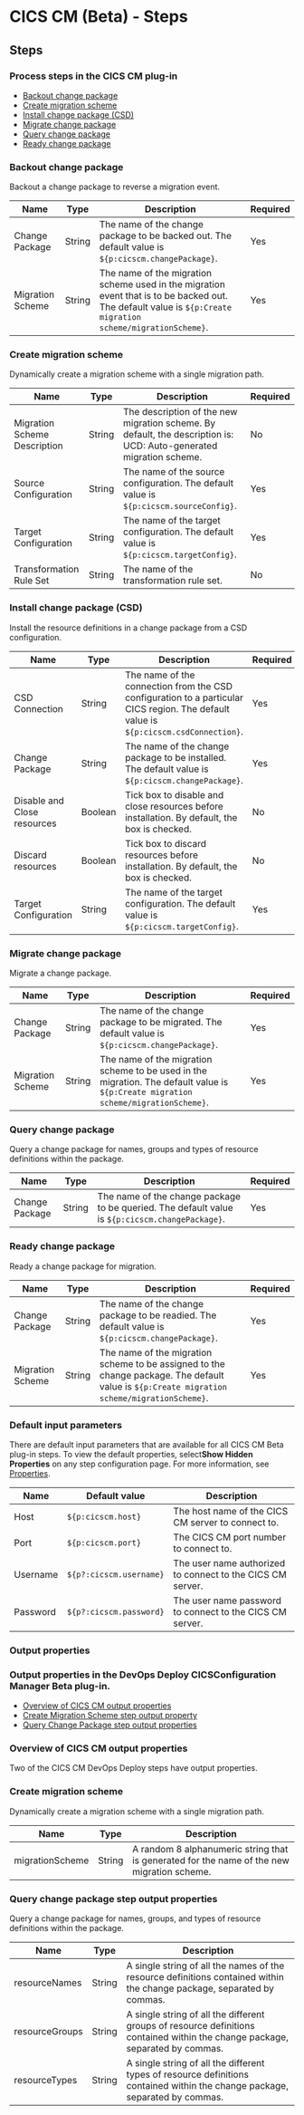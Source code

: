 
# CICS CM (Beta) - Steps

## Steps

### Process steps in the CICS CM plug-in

* [Backout change package](#backout_change_package)
* [Create migration scheme](#create_migration_scheme)
* [Install change package (CSD)](#install_change_package_(csd))
* [Migrate change package](#migrate_change_package)
* [Query change package](#query_change_package)
* [Ready change package](#ready_change_package)

### Backout change package

Backout a change package to reverse a migration event.

| Name | Type | Description                                                                                                          | Required |
| ---- | ---- | -------------------------------------------------------------------------------------------------------------------- | -------- |
| Change Package | String | The name of the change package to be backed out. The default value is ``${p:cicscm.changePackage}``. | Yes |
| Migration Scheme | String | The name of the migration scheme used in the migration event that is to be backed out. The default value is ``${p:Create migration scheme/migrationScheme}``. | Yes |

### Create migration scheme

Dynamically create a migration scheme with a single migration path.

| Name | Type | Description                                                                                                          | Required |
| ---- | ---- | -------------------------------------------------------------------------------------------------------------------- | -------- |
| Migration Scheme Description | String | The description of the new migration scheme. By default, the description is: UCD: Auto-generated migration scheme. | No |
| Source Configuration | String | The name of the source configuration. The default value is ``${p:cicscm.sourceConfig}``. | Yes |
| Target Configuration | String | The name of the target configuration. The default value is ``${p:cicscm.targetConfig}``. | Yes |
| Transformation Rule Set | String | The name of the transformation rule set. | No |

### Install change package (CSD)

Install the resource definitions in a change package from a CSD configuration.

| Name | Type | Description                                                                                                          | Required |
| ---- | ---- | -------------------------------------------------------------------------------------------------------------------- | -------- |
| CSD Connection | String | The name of the connection from the CSD configuration to a particular CICS region. The default value is ``${p:cicscm.csdConnection}``. | Yes |
| Change Package | String | The name of the change package to be installed. The default value is ``${p:cicscm.changePackage}``. | Yes |
| Disable and Close resources | Boolean | Tick box to disable and close resources before installation. By default, the box is checked. | No |
| Discard resources | Boolean | Tick box to discard resources before installation. By default, the box is checked. | No |
| Target Configuration | String | The name of the target configuration. The default value is ``${p:cicscm.targetConfig}``. | Yes |

### Migrate change package

Migrate a change package.


| Name | Type | Description                                                                                                          | Required |
| ---- | ---- | -------------------------------------------------------------------------------------------------------------------- | -------- |
| Change Package | String | The name of the change package to be migrated. The default value is ``${p:cicscm.changePackage}``. | Yes |
| Migration Scheme | String | The name of the migration scheme to be used in the migration. The default value is ``${p:Create migration scheme/migrationScheme}``. | Yes |

### Query change package

Query a change package for names, groups and types of resource definitions within the package.



| Name | Type | Description                                                                                                          | Required |
| ---- | ---- | -------------------------------------------------------------------------------------------------------------------- | -------- |
| Change Package | String | The name of the change package to be queried. The default value is ``${p:cicscm.changePackage}``. | Yes |

### Ready change package

Ready a change package for migration.


| Name | Type | Description                                                                                                          | Required |
| ---- | ---- | -------------------------------------------------------------------------------------------------------------------- | -------- |
| Change Package | String | The name of the change package to be readied. The default value is ``${p:cicscm.changePackage}``. | Yes |
| Migration Scheme | String | The name of the migration scheme to be assigned to the change package. The default value is ``${p:Create migration scheme/migrationScheme}``. | Yes |



### Default input parameters




There are default input parameters that are available for all CICS CM Beta plug-in steps. To view the default properties, select**Show Hidden Properties** on any step configuration page. For more information, see [Properties](https://www.ibm.com/docs/en/urbancode-deploy/7.2.3?topic=deployment-properties).



| Name | Default value | Description |
| --- | --- | --- |
| Host | ``${p:cicscm.host}`` | The host name of the CICS CM server to connect to. |
| Port | ``${p:cicscm.port}`` | The CICS CM port number to connect to. |
| Username | ``${p?:cicscm.username}`` | The user name authorized to connect to the CICS CM server. |
| Password | ``${p?:cicscm.password}`` | The user name password to connect to the CICS CM server. |


### Output properties




### Output properties in the DevOps Deploy CICSConfiguration Manager Beta plug-in.

* [Overview of CICS CM output properties](#overview_cicscm_output_properties)
* [Create Migration Scheme step output property](#create_migration_scheme_output_property)
* [Query Change Package step output properties](#query_change_package_output_properties)


### Overview of CICS CM output properties

Two of the CICS CM DevOps Deploy steps have output properties.

### Create migration scheme

Dynamically create a migration scheme with a single migration path.


| Name | Type | Description |
| --- | --- | --- |
| migrationScheme | String | A random 8 alphanumeric string that is generated for the name of the new migration scheme. |

### Query change package step output properties

Query a change package for names, groups, and types of resource definitions within the package.


| Name | Type | Description |
| --- | --- | --- |
| resourceNames | String | A single string of all the names of the resource definitions contained within the change package, separated by commas. |
| resourceGroups | String | A single string of all the different groups of resource definitions contained within the change package, separated by commas. |
| resourceTypes | String | A single string of all the different types of resource definitions contained within the change package, separated by commas. |


